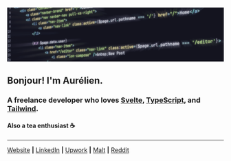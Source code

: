 [![banner][banner]][website]

## Bonjour! I'm Aurélien.

### A freelance developer who loves [Svelte](svelte), [TypeScript](typescript), and [Tailwind](tailwind).

#### Also a tea enthusiast ☕

---

[Website](website) **|** [LinkedIn](linkedin) **|** [Upwork](upwork) **|** [Malt](malt) **|** [Reddit](reddit)

[banner]: https://raw.githubusercontent.com/aurelienrichard/aurelienrichard/main/banner.png
[typescript]: https://www.typescriptlang.org
[svelte]: https://svelte.dev
[tailwind]: https://tailwindcss.com
[website]: https://aurelienrichard.com
[linkedin]: https://www.linkedin.com/in/aurelienrichard
[malt]: https://www.malt.fr/profile/arichard
[upwork]: https://www.upwork.com/freelancers/~014cbe97ff447cb43d
[reddit]: https://www.reddit.com/user/aurelienrichard
